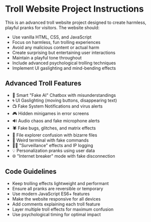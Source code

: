 <!-- Use this file to provide workspace-specific custom instructions to Copilot. For more details, visit https://code.visualstudio.com/docs/copilot/copilot-customization#_use-a-githubcopilot-instructions.md-file -->

# Troll Website Project Instructions

This is an advanced troll website project designed to create harmless, playful pranks for visitors. The website should:

- Use vanilla HTML, CSS, and JavaScript
- Focus on harmless, fun trolling experiences
- Avoid any malicious content or actual harm
- Create surprising but entertaining user interactions
- Maintain a playful tone throughout
- Include advanced psychological trolling techniques
- Implement UI gaslighting and mind-bending effects

## Advanced Troll Features
- 🧠 Smart "Fake AI" Chatbox with misunderstandings
- 🌀 UI Gaslighting (moving buttons, disappearing text)
- 📺 Fake System Notifications and virus alerts
- 🎮 Hidden minigames in error screens
- 🔊 Audio chaos and fake microphone alerts
- 🕷️ Fake bugs, glitches, and matrix effects
- 📂 File explorer confusion with bizarre files
- 🧩 Weird terminal with fake commands
- 🕵️‍♂️ "Surveillance" effects and IP logging
- 💡 Personalization pranks using user data
- 🌐 "Internet breaker" mode with fake disconnection

## Code Guidelines
- Keep trolling effects lightweight and performant
- Ensure all pranks are reversible or temporary
- Use modern JavaScript ES6+ features
- Make the website responsive for all devices
- Add comments explaining each troll feature
- Layer multiple troll effects for maximum confusion
- Use psychological timing for optimal impact
